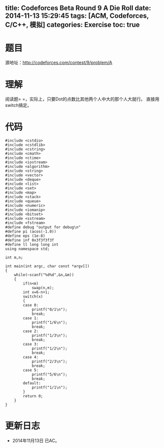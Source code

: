 title: Codeforces Beta Round 9 A Die Roll
date: 2014-11-13 15:29:45
tags: [ACM, Codeforces, C/C++, 模拟]
categories: Exercise
toc: true
---
# 题目	
源地址：http://codeforces.com/contest/9/problem/A

# 理解
阅读题= =，实际上，只要Dot的点数比其他两个人中大的那个人大就行。
直接用switch搞定。

<!-- more -->

# 代码
```
#include <cstdio>
#include <cstdlib>
#include <cstring>
#include <cmath>
#include <ctime>
#include <iostream>
#include <algorithm>
#include <string>
#include <vector>
#include <deque>
#include <list>
#include <set>
#include <map>
#include <stack>
#include <queue>
#include <numeric>
#include <iomanip>
#include <bitset>
#include <sstream>
#include <fstream>
#define debug "output for debug\n"
#define pi (acos(-1.0))
#define eps (1e-8)
#define inf 0x3f3f3f3f
#define ll long long int
using namespace std;

int m,n;

int main(int argc, char const *argv[])
{
    while(~scanf("%d%d",&n,&m))
    {
        if(n<m)
            swap(n,m);
        int x=6-n+1;
        switch(x)
        {
        case 0:
            printf("0/1\n");
            break;
        case 1:
            printf("1/6\n");
            break;
        case 2:
            printf("1/3\n");
            break;
        case 3:
            printf("1/2\n");
            break;
        case 4:
            printf("2/3\n");
            break;
        case 5:
            printf("5/6\n");
            break;
        default:
            printf("1/1\n");
        }
        return 0;
    }
}

```

# 更新日志
- 2014年11月13日 已AC。